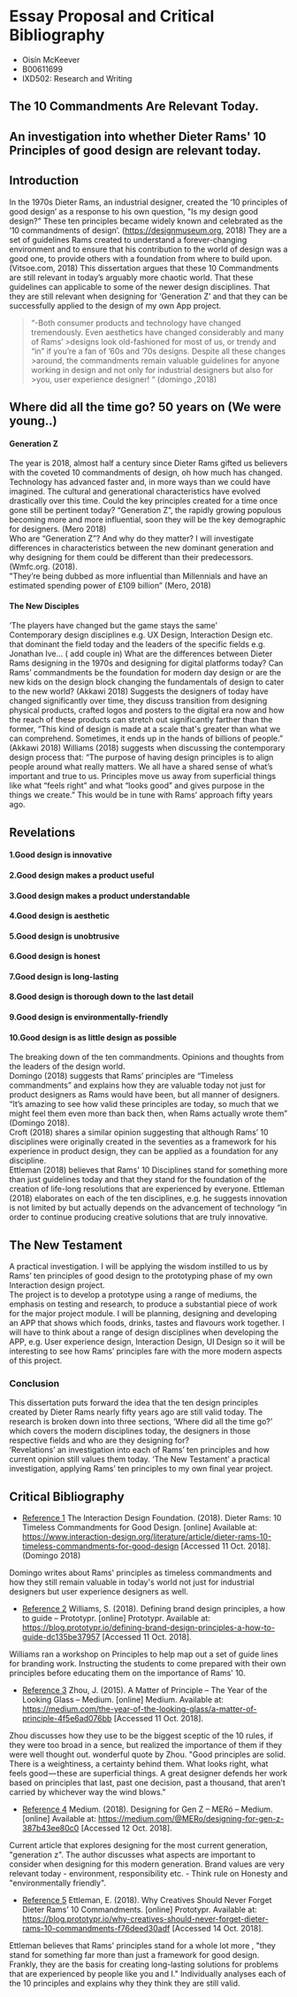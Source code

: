 Essay Proposal and Critical Bibliography
========================================


+ Oisín McKeever
+ B00611699
+ IXD502: Research and Writing




## The 10 Commandments Are Relevant Today. 




## An investigation into whether Dieter Rams' 10 Principles of good design are relevant today. 




## Introduction

In the 1970s Dieter Rams, an industrial designer, created the ‘10 principles of good design’ as a response to his own question, "Is my design good design?” These ten principles became widely known and celebrated as the ‘10 commandments of design’. (https://designmuseum.org, 2018) 
They are a set of guidelines Rams created to understand a forever-changing environment and to ensure that his contribution to the world of design was a good one, to provide others with a foundation from where to build upon. (Vitsoe.com, 2018) 
This dissertation argues that these 10 Commandments are still relevant in today’s arguably more chaotic world. That these guidelines can applicable to some of the newer design disciplines. That they are still relevant when designing for ‘Generation Z’ and that they can be successfully applied to the design of my own App project. 
   >“-Both consumer products and technology have changed tremendously. Even aesthetics       have changed considerably and many of Rams’    >designs look old-fashioned for most of us, or trendy and “in” if you’re a fan of ’60s and ’70s designs. Despite all these changes      >around, the commandments remain valuable guidelines for anyone working in design and not only for industrial designers but also for    >you, user experience designer! “ (domingo ,2018) 
 



## Where did all the time go? 50 years on (We were young..) 

#### Generation Z 
The year is 2018, almost half a century since Dieter Rams gifted us believers with the coveted 10 commandments of design, oh how much has changed. 
Technology has advanced faster and, in more ways than we could have imagined. The cultural and generational characteristics have evolved drastically over this time. Could the key principles created for a time once gone still be pertinent today? 
 “Generation Z”, the rapidly growing populous becoming more and more influential, soon they will be the key demographic for designers. (Mero 2018)  
Who are “Generation Z”? And why do they matter? I will investigate differences in characteristics between the new dominant generation and why designing for them could be different than their predecessors. (Wmfc.org. (2018).  
"They’re being dubbed as more influential than Millennials and have an estimated spending power of £109 billion” (Mero, 2018) 
 
#### The New Disciples  
‘The players have changed but the game stays the same’  
Contemporary design disciplines e.g. UX Design, Interaction Design etc. that dominant the field today and the leaders of the specific fields e.g. Jonathan Ive... ( add couple in) 
What are the differences between Dieter Rams designing in the 1970s and designing for digital platforms today? Can Rams’ commandments be the foundation for modern day design or are the new kids on the design block changing the fundamentals of design to cater to the new world? 
(Akkawi 2018) Suggests the designers of today have changed significantly over time, they discuss transition from designing physical products, crafted logos and posters to the digital era now and how the reach of these products can stretch out significantly farther than the former, “This kind of design is made at a scale that's greater than what we can comprehend.  Sometimes, it ends up in the hands of billions of people.” (Akkawi 2018) 
Williams (2018) suggests when discussing the contemporary design process that: 
    “The purpose of having design principles is to align people around what really matters.  We all have a shared sense of what’s important and true to us. Principles move us away from superficial things like what “feels right” and what “looks good” and gives purpose in the things we create.” 
This would be in tune with Rams’ approach fifty years ago. 
 



## Revelations 

####  1.Good design is innovative 
####  2.Good design makes a product useful 
####  3.Good design makes a product understandable 
####  4.Good design is aesthetic 
####  5.Good design is unobtrusive 
####  6.Good design is honest 
####  7.Good design is long-lasting 
####  8.Good design is thorough down to the last detail 
####  9.Good design is environmentally-friendly 
#### 10.Good design is as little design as possible 
 
The breaking down of the ten commandments.  Opinions and thoughts from the leaders of the design world.  
Domingo (2018) suggests that Rams’ principles are “Timeless commandments” and explains how they are valuable today not just for product designers as Rams would have been, but all manner of designers. “It’s amazing to see how valid these principles are today, so much that we might feel them even more than back then, when Rams actually wrote them” (Domingo 2018).  
Croft (2018) shares a similar opinion suggesting that although Rams’ 10 disciplines were originally created in the seventies as a framework for his experience in product design, they can be applied as a foundation for any discipline.  
Ettleman (2018) believes that Rams' 10 Disciplines stand for something more than just guidelines today and that they stand for the foundation of the creation of life-long resolutions that are experienced by everyone. 
Ettleman (2018) elaborates on each of the ten disciplines, e.g. he suggests innovation is not limited by but actually depends on the advancement of technology “in order to continue producing creative solutions that are truly innovative.  


## The New Testament 

A practical investigation.  I will be applying the wisdom instilled to us by Rams’ ten principles of good design to the prototyping phase of my own Interaction design project.  
The project is to develop a prototype using a range of mediums, the emphasis on testing and research, to produce a substantial piece of work for the major project module. 
I will be planning, designing and developing an APP that shows which foods, drinks, tastes and flavours work together. I will have to think about a range of design disciplines when developing the APP, e.g. User experience design, Interaction Design, UI Design so it will be interesting to see how Rams’ principles fare with the more modern aspects of this project. 
 


### Conclusion

This dissertation puts forward the idea that the ten design principles created by Dieter Rams nearly fifty years ago are still valid today. The research is broken down into three sections, ‘Where did all the time go?’ which covers the modern disciplines today, the designers in those respective fields and who are they designing for?  
‘Revelations’ an investigation into each of Rams’ ten principles and how current opinion still values them today. 
‘The New Testament’ a practical investigation, applying Rams’ ten principles to my own final year project.


Critical Bibliography
---------------------




+ [Reference 1](###) The Interaction Design Foundation. (2018). Dieter Rams: 10 Timeless Commandments for Good Design. [online] Available at: https://www.interaction-design.org/literature/article/dieter-rams-10-timeless-commandments-for-good-design [Accessed 11 Oct. 2018]. (Domingo 2018)

Domingo writes about Rams' principles as timeless commandments and how they still remain valuable in today's world not just for industrial designers but user experience designers as well.


+ [Reference 2](###) Williams, S. (2018). Defining brand design principles, a how to guide – Prototypr. [online] Prototypr. Available at: https://blog.prototypr.io/defining-brand-design-principles-a-how-to-guide-dc135be37957 [Accessed 11 Oct. 2018].

Williams ran a workshop on Principles to help map out a set of guide lines for branding work. Instructing the students to come prepared with their own principles before educating them on the importance of Rams' 10.


+ [Reference 3](###) Zhou, J. (2015). A Matter of Principle – The Year of the Looking Glass – Medium. [online] Medium. Available at: https://medium.com/the-year-of-the-looking-glass/a-matter-of-principle-4f5e6ad076bb [Accessed 11 Oct. 2018].


Zhou discusses how they use to be the biggest sceptic of the 10 rules, if they were too broad in a sence, but realized the importance of them if they were well thought out. wonderful quote by Zhou. "Good principles are solid. There is a weightiness, a certainty behind them. What looks right, what feels good — these are superficial things. A great designer defends her work based on principles that last, past one decision, past a thousand, that aren’t carried by whichever way the wind blows."



+ [Reference 4](###) Medium. (2018). Designing for Gen Z – MERó – Medium. [online] Available at: https://medium.com/@MERo/designing-for-gen-z-387b43ee80c0 [Accessed 12 Oct. 2018].

Current article that explores designing for the most current generation, "generation z". The author discusses what aspects are important to consider when designing for this modern generation. Brand values are very relevant today - environment, responsibility etc. - Think rule on Honesty and "environmentally friendly".


+ [Reference 5](###) Ettleman, E. (2018). Why Creatives Should Never Forget Dieter Rams’ 10 Commandments. [online] Prototypr. Available at: https://blog.prototypr.io/why-creatives-should-never-forget-dieter-rams-10-commandments-f76deed30adf [Accessed 14 Oct. 2018].

Ettleman believes that Rams' principles stand for a whole lot more , "they stand for something far more than just a framework for good design. Frankly, they are the basis for creating long-lasting solutions for problems that are experienced by people like you and I."
Individually analyses each of the 10 principles and explains why they think they are still valid. 

